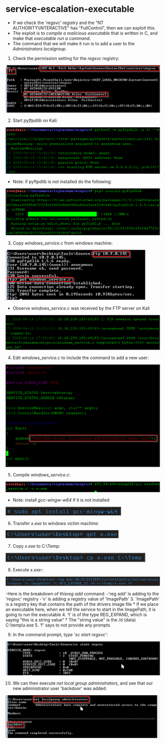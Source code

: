 # service-escalation-executable

* If we check the 'regsvc' registry and the "NT AUTHORITY\INTERACTIVE" has "FullControl", then we can exploit this.
* The exploit is to *compile a malicious executable*  that is written in C, and make that *executable run a command*.
* The command that we will make it run is to add a user to the *Administrators localgroup*.

1) Check the permission setting for the *regsvc* registry:

[![Image of get-acl](https://github.com/kam1n0/service-escalation-executable/blob/master/tmp_upload/get-acl.png)](#)

2) Start *pyftpdlib* on Kali:

[![Image of pyftpdlib](https://github.com/kam1n0/service-escalation-executable/blob/master/tmp_upload/pyftpdlib.png)](#)

* Note: if pyftpdlib is not installed do the following:

[![Image of install](https://github.com/kam1n0/service-escalation-executable/blob/master/tmp_upload/install.png)](#)

3) Copy *windows_service.c* from windows machine:

[![Image of ftp](https://github.com/kam1n0/service-escalation-executable/blob/master/tmp_upload/ftp.png)](#)

* Observe *windows_service.c* was received by the FTP server on Kali

[![Image of upload](https://github.com/kam1n0/service-escalation-executable/blob/master/tmp_upload/upload.png)](#)

4) Edit *windows_service.c* to include the command to add a new user:

[![Image of edit](https://github.com/kam1n0/service-escalation-executable/blob/master/tmp_upload/edit.png)](#)

5) Compile *windows_service.c*:

[![Image of compile](https://github.com/kam1n0/service-escalation-executable/blob/master/tmp_upload/compile.png)](#)

* Note: install *gcc-wingw-w64* if it is not installed

[![Image of gcc_install](https://github.com/kam1n0/service-escalation-executable/blob/master/tmp_upload/gcc_install.png)](#)

6) Transfer *x.exe* to windows victim machine:

[![Image of transfer](https://github.com/kam1n0/service-escalation-executable/blob/master/tmp_upload/transfer.png)](#)

7) Copy *x.exe* to C:\Temp:

[![Image of copy](https://github.com/kam1n0/service-escalation-executable/blob/master/tmp_upload/copy.png)](#)

8) Execute *x.exe*::

[![Image of execute](https://github.com/kam1n0/service-escalation-executable/blob/master/tmp_upload/execute.png)](#)

-Here is the breakdown of this*reg add* command:
  -'reg add' is adding to the 'regsvc' registry
  -'v' is adding a registry value of 'ImagePath'
			3. 'ImagePath' is a registry key that contains the path of the drivers image file
				* If we place an executable here, when we tell the service to start in the ImagePath, it is going to run the executable
			4. 't' is of the type REG_EXPAND, which is saying "this is a string value"
				* The "string value" is the /d (data) C:\temp\x.exe
			5. 'f' says to not provide any prompts

9) In the command prompt, type *'sc start regsvc'*:

[![Image of start](https://github.com/kam1n0/service-escalation-executable/blob/master/tmp_upload/start.png)](#)

10) We can then execute *net local group administrators*, and see that our new administrator user 'backdoor' was added:

[![Image of backdoor](https://github.com/kam1n0/service-escalation-executable/blob/master/tmp_upload/backdoor.png)](#)
